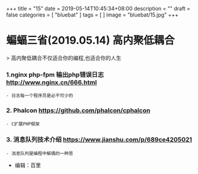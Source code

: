 +++
title = "15"
date = 2019-05-14T10:45:34+08:00
description = ""
draft = false
categories = [
    "bluebat"
]
tags = [
]
image = "bluebat/15.jpg"
+++

# 蝙蝠三省(2019.05.14) 高内聚低耦合
&gt; 高内聚低耦合不仅适合你的编程,也适合你的人生


### 1.nginx php-fpm 输出php错误日志 http://www.nginx.cn/666.html
    - 日志每一个程序员是必不可少的
### 2. Phalcon https://github.com/phalcon/cphalcon
    - C扩展PHP框架
### 3. 消息队列技术介绍 https://www.jianshu.com/p/689ce4205021
    - 消息队列是编程中解偶的一种思
- 编辑：百里